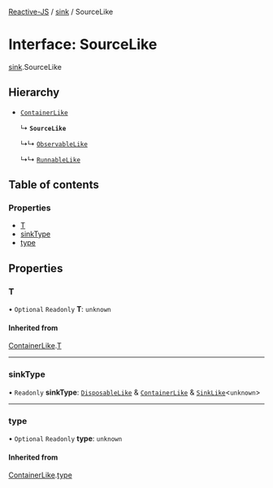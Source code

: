 [Reactive-JS](../README.md) / [sink](../modules/sink.md) / SourceLike

# Interface: SourceLike

[sink](../modules/sink.md).SourceLike

## Hierarchy

- [`ContainerLike`](container.ContainerLike.md)

  ↳ **`SourceLike`**

  ↳↳ [`ObservableLike`](observable.ObservableLike.md)

  ↳↳ [`RunnableLike`](runnable.RunnableLike.md)

## Table of contents

### Properties

- [T](sink.SourceLike.md#t)
- [sinkType](sink.SourceLike.md#sinktype)
- [type](sink.SourceLike.md#type)

## Properties

### T

• `Optional` `Readonly` **T**: `unknown`

#### Inherited from

[ContainerLike](container.ContainerLike.md).[T](container.ContainerLike.md#t)

___

### sinkType

• `Readonly` **sinkType**: [`DisposableLike`](disposable.DisposableLike.md) & [`ContainerLike`](container.ContainerLike.md) & [`SinkLike`](sink.SinkLike.md)<`unknown`\>

___

### type

• `Optional` `Readonly` **type**: `unknown`

#### Inherited from

[ContainerLike](container.ContainerLike.md).[type](container.ContainerLike.md#type)
